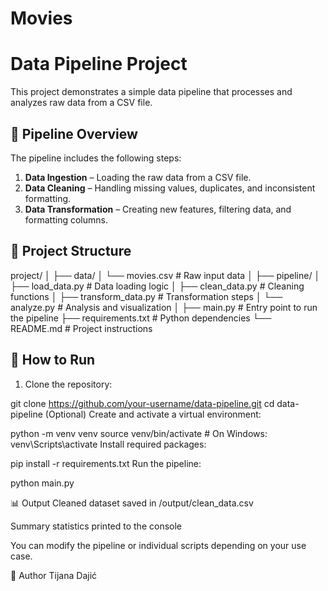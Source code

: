 # Movies

# Data Pipeline Project

This project demonstrates a simple data pipeline that processes and analyzes raw data from a CSV file.


## 🧱 Pipeline Overview

The pipeline includes the following steps:

1. **Data Ingestion** – Loading the raw data from a CSV file.
2. **Data Cleaning** – Handling missing values, duplicates, and inconsistent formatting.
3. **Data Transformation** – Creating new features, filtering data, and formatting columns.

## 📂 Project Structure

project/
│
├── data/
│ └── movies.csv # Raw input data
│
├── pipeline/
│ ├── load_data.py # Data loading logic
│ ├── clean_data.py # Cleaning functions
│ ├── transform_data.py # Transformation steps
│ └── analyze.py # Analysis and visualization
│
├── main.py # Entry point to run the pipeline
├── requirements.txt # Python dependencies
└── README.md # Project instructions

## 🚀 How to Run

1. Clone the repository:

git clone https://github.com/your-username/data-pipeline.git
cd data-pipeline
(Optional) Create and activate a virtual environment:

python -m venv venv
source venv/bin/activate  # On Windows: venv\Scripts\activate
Install required packages:

pip install -r requirements.txt
Run the pipeline:

python main.py

📊 Output
Cleaned dataset saved in /output/clean_data.csv

Summary statistics printed to the console

You can modify the pipeline or individual scripts depending on your use case.

👤 Author
Tijana Dajić
